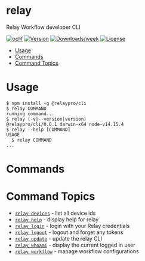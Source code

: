 relay
=====

Relay Workflow developer CLI

[![oclif](https://img.shields.io/badge/cli-oclif-brightgreen.svg)](https://oclif.io)
[![Version](https://img.shields.io/npm/v/relay.svg)](https://npmjs.org/package/relay)
[![Downloads/week](https://img.shields.io/npm/dw/relay.svg)](https://npmjs.org/package/relay)
[![License](https://img.shields.io/npm/l/relay.svg)](https://github.com/BrandonSmith/relay/blob/master/package.json)

<!-- toc -->
* [Usage](#usage)
* [Commands](#commands)
* [Command Topics](#command-topics)
<!-- tocstop -->
# Usage
<!-- usage -->
```sh-session
$ npm install -g @relaypro/cli
$ relay COMMAND
running command...
$ relay (-v|--version|version)
@relaypro/cli/0.0.1 darwin-x64 node-v14.15.4
$ relay --help [COMMAND]
USAGE
  $ relay COMMAND
...
```
<!-- usagestop -->
# Commands
<!-- commands -->
# Command Topics

* [`relay devices`](docs/devices.md) - list all device ids
* [`relay help`](docs/help.md) - display help for relay
* [`relay login`](docs/login.md) - login with your Relay credentials
* [`relay logout`](docs/logout.md) - logout and forget any tokens
* [`relay update`](docs/update.md) - update the relay CLI
* [`relay whoami`](docs/whoami.md) - display the current logged in user
* [`relay workflow`](docs/workflow.md) - manage workflow configurations

<!-- commandsstop -->
